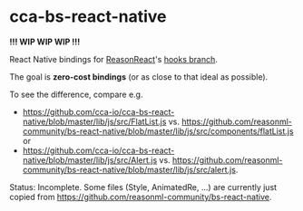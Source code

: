 # cca-bs-react-native

**!!! WIP WIP WIP !!!**

React Native bindings for [ReasonReact](https://github.com/reasonml/reason-react)'s [hooks branch](https://github.com/reasonml/reason-react/tree/hooks).

The goal is **zero-cost bindings** (or as close to that ideal as possible).

To see the difference, compare e.g.

- https://github.com/cca-io/cca-bs-react-native/blob/master/lib/js/src/FlatList.js vs. https://github.com/reasonml-community/bs-react-native/blob/master/lib/js/src/components/flatList.js or
- https://github.com/cca-io/cca-bs-react-native/blob/master/lib/js/src/Alert.js vs. https://github.com/reasonml-community/bs-react-native/blob/master/lib/js/src/alert.js.

Status: Incomplete. Some files (Style, AnimatedRe, ...) are currently just copied from https://github.com/reasonml-community/bs-react-native.
